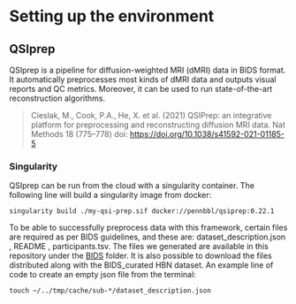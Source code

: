 # Setting up the environment

## QSIprep

QSIprep is a pipeline for diffusion-weighted MRI (dMRI) data in BIDS format. It automatically preprocesses most kinds of dMRI data and outputs visual reports and QC metrics. Moreover, it can be used to run state-of-the-art reconstruction algorithms. 

> Cieslak, M., Cook, P.A., He, X. et al. (2021) QSIPrep: an integrative platform for preprocessing and reconstructing diffusion MRI data. Nat Methods 18 (775–778) doi: https://doi.org/10.1038/s41592-021-01185-5

### Singularity

QSIprep can be run from the cloud with a singularity container. The following line will build a singularity image from docker:

`singularity build ./my-qsi-prep.sif docker://pennbbl/qsiprep:0.22.1`

To be able to successfully preprocess data with this framework, certain files are required as per BIDS guidelines, and these are: dataset_description.json , README , participants.tsv. The files we generated are available in this repository under the [BIDS](https://github.com/NeuroHackademy2024/diffusion-mri/tree/main/documentation/BIDS) folder. It is also possible to download the files distributed along with the BIDS_curated HBN dataset. An example line of code to create an empty json file from the terminal:

`touch ~/../tmp/cache/sub-*/dataset_description.json`

